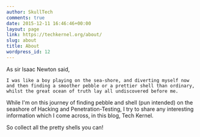 ```yaml
---
author: SkullTech
comments: true
date: 2015-12-11 16:46:46+00:00
layout: page
link: https://techkernel.org/about/
slug: about
title: About
wordpress_id: 12
---
```


As sir Isaac Newton said,

    
    I was like a boy playing on the sea-shore, and diverting myself now and then finding a smoother pebble or a prettier shell than ordinary, whilst the great ocean of truth lay all undiscovered before me.


While I'm on this journey of finding pebble and shell (pun intended) on the seashore of Hacking and Penetration-Testing, I try to share any interesting information which I come across, in this blog, Tech Kernel.

So collect all the pretty shells you can!


